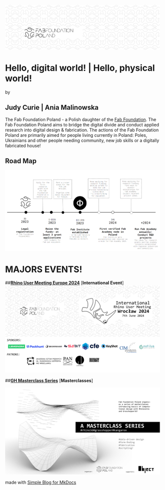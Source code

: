 

![](./assets/ffp-background.jpg)


# Hello, digital world! | Hello, physical world!
by
## **Judy Curie | Ania Malinowska**


The Fab Foundation Poland - a Polish daughter of the [Fab Foundation](https://fabfoundation.org/). The Fab Foundation Poland aims to bridge the digital divide and conduct applied research into digital design & fabrication. The actions of the Fab Foundation Poland are primarily aimed for people living currently in Poland: Poles, Ukrainians and other people needing community, new job skills or a digitally fabricated house!

## **Road Map**

![](./assets/ffp-roadmap2023.png)


# MAJORS EVENTS!

##[**Rhino User Meeting Europe 2024**](./rhinousermeeting2024.md) [**International Event**]
![](nav/assets/events/IRUM-banner.png)


##[**GH Masterclass Series**](./ghmasterclass.md) [**Masterclasses**]



![](nav/assets/events/GH_Masterclass.jpg)


made with [Simple Blog for MkDocs](https://github.com/FernandoCelmer/mkdocs-simple-blog)
